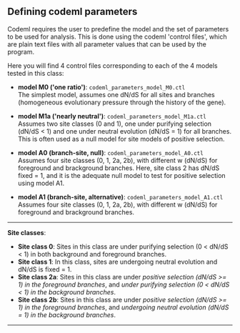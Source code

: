 ## Defining codeml parameters  

Codeml requires the user to predefine the model and the set of parameters to be used for analysis. This is done using the codeml 'control files', which are plain text files with all parameter values that can be used by the program.  

Here you will find 4 control files corresponding to each of the 4 models tested in this class:  
- **model M0 ('one ratio')**: `codeml_parameters_model_M0.ctl`  
The simplest model, assumes one dN/dS for all sites and branches (homogeneous evolutionary pressure through the history of the gene).
     
- **model M1a ('nearly neutral')**: `codeml_parameters_model_M1a.ctl`  
Assumes two site classes (0 and 1), one under purifying selection (dN/dS < 1) and one under neutral evolution (dN/dS = 1) for all branches. This is often used as a null model for site models of positive selection.
  
- **model A0 (branch-site, null)**: `codeml_parameters_model_A0.ctl`  
Assumes four site classes (0, 1, 2a, 2b), with different w (dN/dS) for foreground and brackground branches. Here, site class 2 has dN/dS fixed = 1, and it is the adequate null model to test for positive selection using model A1.
  
- **model A1 (branch-site, alternative)**: `codeml_parameters_model_A1.ctl`  
Assumes four site classes (0, 1, 2a, 2b), with different w (dN/dS) for foreground and brackground branches.

-----------------
**Site classes**:  
- **Site class 0**: Sites in this class are under purifying selection (0 < dN/dS < 1) in both background and foreground branches.  
- **Site class 1**: In this class, sites are undergoing neutral evolution and dN/dS is fixed = 1.  
- **Site class 2a**: Sites in this class are under *positive selection (dN/dS >= 1) in the foreground branches*, and *under purifying selection (0 < dN/dS < 1) in the background branches*.  
- **Site class 2b**: Sites in this class are under *positive selection (dN/dS >= 1) in the foreground branches*, and *undergoing neutral evolution (dN/dS = 1) in the background branches*.  
-----------------
